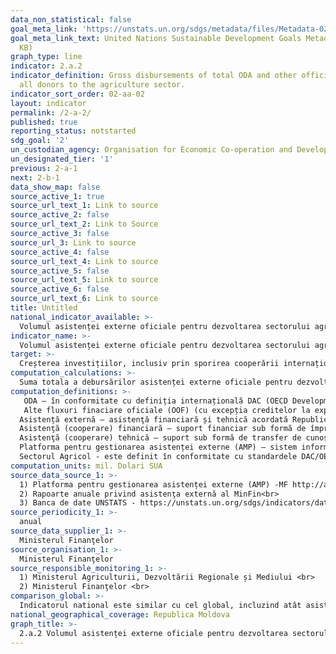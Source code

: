```yaml
---
data_non_statistical: false
goal_meta_link: 'https://unstats.un.org/sdgs/metadata/files/Metadata-02-0A-02.pdf '
goal_meta_link_text: United Nations Sustainable Development Goals Metadata (PDF 210
  KB)
graph_type: line
indicator: 2.a.2
indicator_definition: Gross disbursements of total ODA and other official flows from
  all donors to the agriculture sector.
indicator_sort_order: 02-aa-02
layout: indicator
permalink: /2-a-2/
published: true
reporting_status: notstarted
sdg_goal: '2'
un_custodian_agency: Organisation for Economic Co-operation and Development (OECD)
un_designated_tier: '1'
previous: 2-a-1
next: 2-b-1
data_show_map: false
source_active_1: true
source_url_text_1: Link to source
source_active_2: false
source_url_text_2: Link to Source
source_active_3: false
source_url_3: Link to source
source_active_4: false
source_url_text_4: Link to source
source_active_5: false
source_url_text_5: Link to source
source_active_6: false
source_url_text_6: Link to source
title: Untitled
national_indicator_available: >-
  Volumul asistenței externe oficiale pentru dezvoltarea sectorului agricol
indicator_name: >-
  Volumul asistenței externe oficiale pentru dezvoltarea sectorului agricol <br> 
target: >-
  Creșterea investițiilor, inclusiv prin sporirea cooperării internaționale, în infrastructura rurală, cercetarea agricolă și extindere agricolă, dezvoltarea tehnologiei și crearea băncilor genetice de plante și animale pentru a spori capacitatea productivă agricolă în țările în curs de dezvoltare, în special în țările cel mai puțin dezvoltate
computation_calculations: >-
  Suma totala a debursărilor asistenței externe oficiale pentru dezvoltare (ODA) și altor fluxuri financiare oficiale (OOF) de la toți donatorii  pentru dezvoltarea sectorului agricol.
computation_definitions: >-
   ODA – în conformitate cu definiția internațională DAC (OECD Development Assistance Committee) aceasta reprezintă "fluxurile către țări și teritorii din lista DAC a  beneficiarilor de ODA și ale instituțiilor multilaterale care sunt : (i) furnizate de agenții oficiale, inclusiv de guvernele nationale și locale sau de agențiile executive ale  acestora; și (ii) fiecare tranzacție este gestionată cu obiectivul principal de promovare a dezvoltării economice și a bunăstării țărilor în curs de dezvoltare; și este de  natură concesională și transmite un element de grant de cel puțin 25% (calculat la o rată de reducere de 10%). ( A se vedea   http://www.oecd.org/dac/stats/officialdevelopmentassistancedefinitionandcoverage.htm) <br> 
   Alte fluxuri finaciare oficiale (OOF) (cu excepția creditelor la export sprijinite oficial) sunt definite ca fiind tranzacții efectuate de sectorul oficial care nu   îndeplinesc condițiile de eligibilitate ca ODA, fie pentru că nu vizează în primul rând dezvoltarea, fie pentru că nu sunt suficient de concesionale [a se vedea](http://www.oecd.org/dac/stats/documentupload/DCDDAC(2016)3FINAL.pdf), Paragraful 24. <br> 
  Asistență externă – asistenţă financiară și tehnică acordată Republicii Moldova, Guvernului și/sau altor autorități publice de către comunitatea creditorilor/donatorilor (art.9 din HG nr. 377 din 25.04.2018, cu privire la reglementarea cadrului instituțional și mecanismului de coordonare și management  al asistenței externe).<br> 
  Asistenţă (cooperare) financiară – suport financiar sub formă de împrumuturi, granturi, inclusiv livrări de bunuri și/sau lucrări pentru implementarea proiectelor/programelor;<br> 
  Asistenţă (cooperare) tehnică – suport sub formă de transfer de cunoştinţe, inclusiv tehnologii, metodologii şi tehnici în cadrul proiectelor/programelor;<br> 
  Platforma pentru gestionarea asistenței externe (AMP) – sistem informațional automatizat accesibil on-line, în cadrul căruia este încărcată și stocată informația privind   proiectele/programele de asistență externă din Republica Moldova, http://amp.gov.md/TEMPLATE/ampTemplate/dashboard/build/index.html.<br> 
  Sectorul Agricol - este definit în conformitate cu standardele DAC/OECD și cuprinde toate codurile sectoriale conform clasificarii CRS din sectiunea 311 Agricultura  (a se   vedea aici http://www.oecd.org/dac/stats/purposecodessectorclassification.htm) <br> 
computation_units: mil. Dolari SUA 
source_data_source_1: >-
  1) Platforma pentru gestionarea asistenței externe (AMP) -MF http://amp.gov.md/portal/sites/default/files/inline/amp-planul_de_gestiune_a_datelor_0.pdf<br> 
  2) Rapoarte anuale privind asistenţa externă al MinFin<br> 
  3) Banca de date UNSTATS - https://unstats.un.org/sdgs/indicators/database/<br> 
source_periodicity_1: >-
  anual
source_data_supplier_1: >-
  Ministerul Finanţelor
source_organisation_1: >-
  Ministerul Finanţelor
source_responsible_monitoring_1: >-
  1) Ministerul Agriculturii, Dezvoltării Regionale și Mediului <br> 
  2) Ministerul Finanţelor <br> 
comparison_global: >-
  Indicatorul national este similar cu cel global, incluzind atât asistenta externa oficială pentru dezvoltare, cât si alte fluxuri oficiale de fonduri<br> 
national_geographical_coverage: Republica Moldova
graph_title: >-
  2.a.2 Volumul asistenței externe oficiale pentru dezvoltarea sectorului agricol <br> 
---
```

